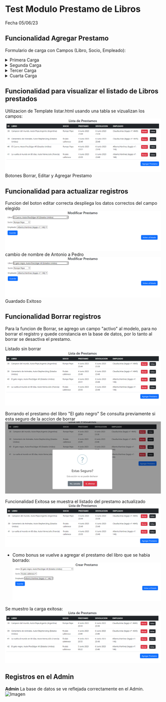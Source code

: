 # Test Modulo Prestamo de Libros
Fecha 05/06/23
## Funcionalidad Agregar Prestamo
 
Formulario de carga con Campos (Libro, Socio, Empleado):
<details><summary>Primera Carga</summary>

![Imagen](assets/images/prestamoLibros/primeracarga.png)

Carga Exitosa   

</details>

<details><summary>Segunda Carga</summary>

![Imagen](assets/images/prestamoLibros/segundacarga.png)

Segunda carga, intento realizar prestamo de un libro el cual ya estaba en prestamo...
  
 reintentando...  

 ![Imagen](assets/images/prestamoLibros/segundacarga2.png)  
  
 Carga exitosa: Se corrigio agregando un validar en el campo del libro, con solo cambiar a un libro disponible se puede realizar la carga exitosa


</details>

<details><summary>Tercer Carga</summary>

![Imagen](assets/images/prestamoLibros/tercercarga.png)

Carga exitosa: Se realizo carga con un socio que ya tenia un prestamo de otro libro

</details>

<details><summary>Cuarta Carga</summary>

![Imagen](assets/images/prestamoLibros/cuartacarga.png)

Carga exitosa: Se cambio de socio y de empleado, carga exitosa.

</details>

## Funcionalidad para visualizar el listado de Libros prestados
Utilizacion de Template listar.html usando una tabla se vizualizan los campos:
![Imagen](assets/images/prestamoLibros/listado.png)
Botones Borrar, Editar y Agregar Prestamo

## Funcionalidad para actualizar registros
Funcion del boton editar correcta despliega los datos correctos del campo elegido
![Imagen](assets/images/prestamoLibros/editar.png)
cambio de nombre de Antonio a Pedro
![Imagen](assets/images/prestamoLibros/modificado.png)
Guardado Exitoso

## Funcionalidad Borrar registros
Para la funcion de Borrar, se agrego un campo "activo" al modelo, para no borrar el registro y quede constancia en la base de datos, por lo tanto al borrar se desactiva el prestamo.

Listado sin borrar 
![Imagen](assets/images/prestamoLibros/listado2.png)

Borrando el prestamo del libro "El gato negro"
    Se consulta previamente si esta seguro de la accion de borrar
![Imagen](assets/images/prestamoLibros/borrandoc.png)

Funcionalidad Exitosa se muestra el listado del prestamo actualizado 
![Imagen](assets/images/prestamoLibros/listado3.png)

* Como bonus se vuelve a agregar el prestamo del libro que se habia borrado:
![Imagen](assets/images/prestamoLibros/agregandoprestamo.png)

Se muestro la carga exitosa:
![Imagen](assets/images/prestamoLibros/listadofinal.png)



## Registros en el Admin 
**Admin**
La base de datos se ve reflejada correctamente en el Admin.
![Imagen](assets/images/prestamoLibros/admin.jpg)

